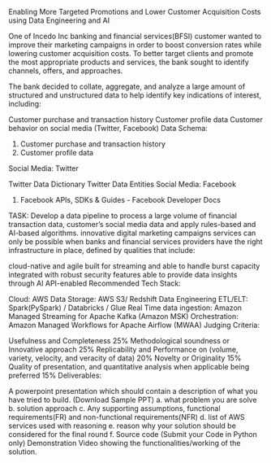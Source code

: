 Enabling More Targeted Promotions and Lower Customer Acquisition Costs using Data Engineering and AI

One of Incedo Inc banking and financial services(BFSI) customer wanted to improve their marketing campaigns in order to boost conversion rates while lowering customer acquisition costs. To better target clients and promote the most appropriate products and services, the bank sought to identify channels, offers, and approaches.

The bank decided to collate, aggregate, and analyze a large amount of structured and unstructured data to help identify key indications of interest, including:

Customer purchase and transaction history
Customer profile data
Customer behavior on social media (Twitter, Facebook)
Data Schema:

1. Customer purchase and transaction history
2. Customer profile data

Social Media: Twitter

Twitter Data Dictionary
Twitter Data Entities
Social Media: Facebook
1. Facebook APIs, SDKs & Guides - Facebook Developer Docs

TASK:
Develop a data pipeline to process a large volume of financial transaction data, customer’s social media data and apply rules-based and AI-based algorithms. innovative digital marketing campaigns services can only be possible when banks and financial services providers have the right infrastructure in place, defined by qualities that include:

cloud-native and agile
built for streaming and able to handle burst capacity
integrated with robust security features
able to provide data insights through AI
API-enabled
Recommended Tech Stack:

Cloud: AWS
Data Storage: AWS S3/ Redshift
Data Engineering ETL/ELT: Spark(PySpark) / Databricks / Glue
Real Time data ingestion: Amazon Managed Streaming for Apache Kafka (Amazon MSK)
Orchestration: Amazon Managed Workflows for Apache Airflow (MWAA)
Judging Criteria:

Usefulness and Completeness 25%
Methodological soundness or Innovative approach 25%
Replicability and Performance on (volume, variety, velocity, and veracity of data) 20%
Novelty or Originality 15%
Quality of presentation, and quantitative analysis when applicable being preferred 15%
Deliverables:

A powerpoint presentation which should contain a description of what you have tried to build. (Download Sample PPT)
a. what problem you are solve
b. solution approach
c. Any supporting assumptions, functional requirements(FR) and non-functional requirements(NFR)
d. list of AWS services used with reasoning
e. reason why your solution should be considered for the final round
f. Source code (Submit your Code in Python only)
Demonstration Video showing the functionalities/working of the solution.